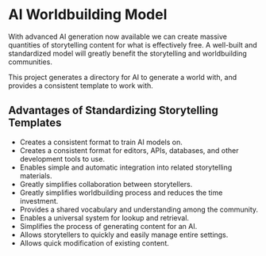 # AI Worldbuilding Model
With advanced AI generation now available we can create massive quantities of storytelling content for what is effectively free. A well-built and standardized model will greatly benefit the storytelling and worldbuilding communities.

This project generates a directory for AI to generate a world with, and provides a consistent template to work with.

## Advantages of Standardizing Storytelling Templates
* Creates a consistent format to train AI models on.
* Creates a consistent format for editors, APIs, databases, and other development tools to use.
* Enables simple and automatic integration into related storytelling materials.
* Greatly simplifies collaboration between storytellers.
* Greatly simplifies worldbuilding process and reduces the time investment.
* Provides a shared vocabulary and understanding among the community.
* Enables a universal system for lookup and retrieval.
* Simplifies the process of generating content for an AI.
* Allows storytellers to quickly and easily manage entire settings.
* Allows quick modification of existing content.
